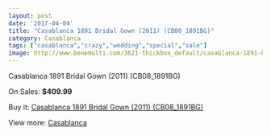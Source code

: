 ```yaml
---
layout: post
date: '2017-04-04'
title: "Casablanca 1891 Bridal Gown (2011) (CB08_1891BG)"
category: Casablanca
tags: ["casablanca","crazy","wedding","special","sale"]
image: http://www.benemulti.com/3621-thickbox_default/casablanca-1891-bridal-gown-2011-cb081891bg.jpg
---
```

Casablanca 1891 Bridal Gown (2011) (CB08_1891BG)

On Sales: **$409.99**
<a href="https://www.benemulti.com/en/casablanca/1398-casablanca-1891-bridal-gown-2011-cb081891bg.html"><amp-img layout="responsive" width="600" height="600" src="//www.benemulti.com/3621-thickbox_default/casablanca-1891-bridal-gown-2011-cb081891bg.jpg" alt="Casablanca 1891 Bridal Gown (2011) (CB08_1891BG) 0" /></a>
<a href="https://www.benemulti.com/en/casablanca/1398-casablanca-1891-bridal-gown-2011-cb081891bg.html"><amp-img layout="responsive" width="600" height="600" src="//www.benemulti.com/3623-thickbox_default/casablanca-1891-bridal-gown-2011-cb081891bg.jpg" alt="Casablanca 1891 Bridal Gown (2011) (CB08_1891BG) 1" /></a>
<a href="https://www.benemulti.com/en/casablanca/1398-casablanca-1891-bridal-gown-2011-cb081891bg.html"><amp-img layout="responsive" width="600" height="600" src="//www.benemulti.com/3622-thickbox_default/casablanca-1891-bridal-gown-2011-cb081891bg.jpg" alt="Casablanca 1891 Bridal Gown (2011) (CB08_1891BG) 2" /></a>

Buy it: [Casablanca 1891 Bridal Gown (2011) (CB08_1891BG)](https://www.benemulti.com/en/casablanca/1398-casablanca-1891-bridal-gown-2011-cb081891bg.html "Casablanca 1891 Bridal Gown (2011) (CB08_1891BG)")

View more: [Casablanca](https://www.benemulti.com/en/18-casablanca "Casablanca")